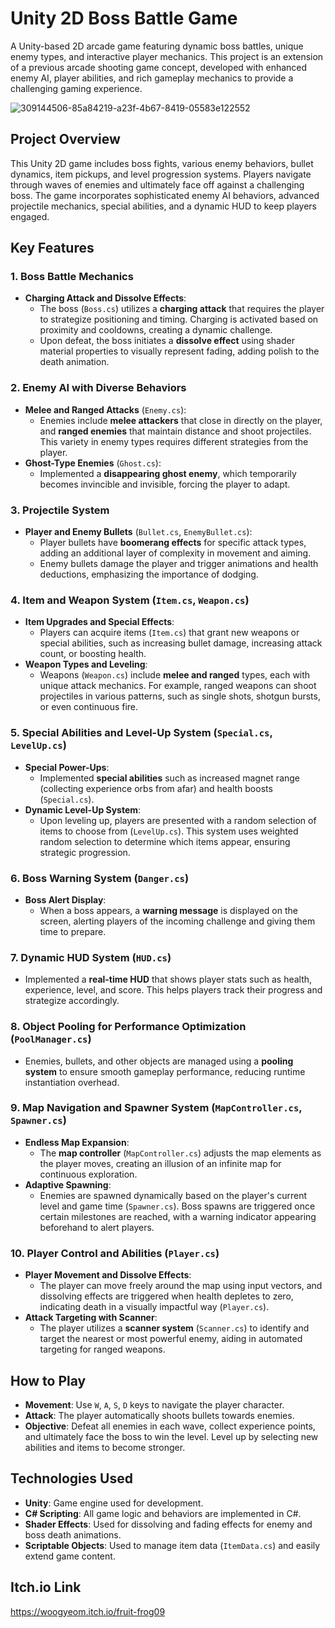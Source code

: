 # Unity 2D Boss Battle Game

A Unity-based 2D arcade game featuring dynamic boss battles, unique enemy types, and interactive player mechanics. This project is an extension of a previous arcade shooting game concept, developed with enhanced enemy AI, player abilities, and rich gameplay mechanics to provide a challenging gaming experience.

![309144506-85a84219-a23f-4b67-8419-05583e122552](https://github.com/user-attachments/assets/fb5a9f62-7eae-4fdc-9a78-9dec82104fa6)

## Project Overview
This Unity 2D game includes boss fights, various enemy behaviors, bullet dynamics, item pickups, and level progression systems. Players navigate through waves of enemies and ultimately face off against a challenging boss. The game incorporates sophisticated enemy AI behaviors, advanced projectile mechanics, special abilities, and a dynamic HUD to keep players engaged.

## Key Features

### 1. **Boss Battle Mechanics**
   - **Charging Attack and Dissolve Effects**:
     - The boss (`Boss.cs`) utilizes a **charging attack** that requires the player to strategize positioning and timing. Charging is activated based on proximity and cooldowns, creating a dynamic challenge.
     - Upon defeat, the boss initiates a **dissolve effect** using shader material properties to visually represent fading, adding polish to the death animation.
   
### 2. **Enemy AI with Diverse Behaviors**
   - **Melee and Ranged Attacks** (`Enemy.cs`):
     - Enemies include **melee attackers** that close in directly on the player, and **ranged enemies** that maintain distance and shoot projectiles. This variety in enemy types requires different strategies from the player.
   - **Ghost-Type Enemies** (`Ghost.cs`):
     - Implemented a **disappearing ghost enemy**, which temporarily becomes invincible and invisible, forcing the player to adapt.

### 3. **Projectile System**
   - **Player and Enemy Bullets** (`Bullet.cs`, `EnemyBullet.cs`):
     - Player bullets have **boomerang effects** for specific attack types, adding an additional layer of complexity in movement and aiming.
     - Enemy bullets damage the player and trigger animations and health deductions, emphasizing the importance of dodging.

### 4. **Item and Weapon System** (`Item.cs`, `Weapon.cs`)
   - **Item Upgrades and Special Effects**:
     - Players can acquire items (`Item.cs`) that grant new weapons or special abilities, such as increasing bullet damage, increasing attack count, or boosting health.
   - **Weapon Types and Leveling**:
     - Weapons (`Weapon.cs`) include **melee and ranged** types, each with unique attack mechanics. For example, ranged weapons can shoot projectiles in various patterns, such as single shots, shotgun bursts, or even continuous fire.

### 5. **Special Abilities and Level-Up System** (`Special.cs`, `LevelUp.cs`)
   - **Special Power-Ups**:
     - Implemented **special abilities** such as increased magnet range (collecting experience orbs from afar) and health boosts (`Special.cs`).
   - **Dynamic Level-Up System**:
     - Upon leveling up, players are presented with a random selection of items to choose from (`LevelUp.cs`). This system uses weighted random selection to determine which items appear, ensuring strategic progression.

### 6. **Boss Warning System** (`Danger.cs`)
   - **Boss Alert Display**:
     - When a boss appears, a **warning message** is displayed on the screen, alerting players of the incoming challenge and giving them time to prepare.

### 7. **Dynamic HUD System** (`HUD.cs`)
   - Implemented a **real-time HUD** that shows player stats such as health, experience, level, and score. This helps players track their progress and strategize accordingly.

### 8. **Object Pooling for Performance Optimization** (`PoolManager.cs`)
   - Enemies, bullets, and other objects are managed using a **pooling system** to ensure smooth gameplay performance, reducing runtime instantiation overhead.

### 9. **Map Navigation and Spawner System** (`MapController.cs`, `Spawner.cs`)
   - **Endless Map Expansion**:
     - The **map controller** (`MapController.cs`) adjusts the map elements as the player moves, creating an illusion of an infinite map for continuous exploration.
   - **Adaptive Spawning**:
     - Enemies are spawned dynamically based on the player's current level and game time (`Spawner.cs`). Boss spawns are triggered once certain milestones are reached, with a warning indicator appearing beforehand to alert players.

### 10. **Player Control and Abilities** (`Player.cs`)
   - **Player Movement and Dissolve Effects**:
     - The player can move freely around the map using input vectors, and dissolving effects are triggered when health depletes to zero, indicating death in a visually impactful way (`Player.cs`).
   - **Attack Targeting with Scanner**:
     - The player utilizes a **scanner system** (`Scanner.cs`) to identify and target the nearest or most powerful enemy, aiding in automated targeting for ranged weapons.

## How to Play
- **Movement**: Use `W`, `A`, `S`, `D` keys to navigate the player character.
- **Attack**: The player automatically shoots bullets towards enemies.
- **Objective**: Defeat all enemies in each wave, collect experience points, and ultimately face the boss to win the level. Level up by selecting new abilities and items to become stronger.

## Technologies Used
- **Unity**: Game engine used for development.
- **C# Scripting**: All game logic and behaviors are implemented in C#.
- **Shader Effects**: Used for dissolving and fading effects for enemy and boss death animations.
- **Scriptable Objects**: Used to manage item data (`ItemData.cs`) and easily extend game content.

## Itch.io Link  
https://woogyeom.itch.io/fruit-frog09
